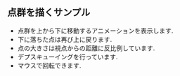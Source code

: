 点群を描くサンプル
---------------

* 点群を上から下に移動するアニメーションを表示します.
* 下に落ちた点は再び上に戻ります.
* 点の大きさは視点からの距離に反比例しています.
* デプスキューイングを行っています.
* マウスで回転できます.

